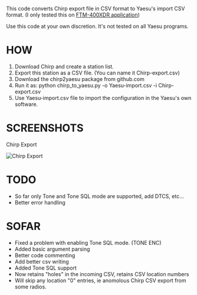 This code converts Chirp export file in CSV format to Yaesu's import CSV format. (I only tested this on [FTM-400XDR application](https://www.yaesu.com/indexVS.cfm?cmd=DisplayProducts&ProdCatID=249&encProdID=227201D29C822AEFF8482F3367495319&DivisionID=65&isArchived=0))

Use this code at your own discretion. It's not tested on all Yaesu programs.

# HOW

1. Download Chirp and create a station list. 
2. Export this station as a CSV file. (You can name it Chirp-export.csv)
3. Download the chirp2yaesu package from github.com
4. Run it as: python chirp_to_yaesu.py -o Yaesu-import.csv -i Chirp-export.csv
5. Use Yaesu-import.csv file to import the configuration in the Yaesu's own software.

# SCREENSHOTS

Chirp Export

![Chirp Export](http://i.imgur.com/kPHwyOal.png)

# TODO

- So far only Tone and Tone SQL mode are supported, add DTCS, etc...
- Better error handling
 
# SOFAR

- Fixed a problem with enabling Tone SQL mode. (TONE ENC)
- Added basic argument parsing
- Better code commenting
- Add better csv writing
- Added Tone SQL support
- Now retains "holes" in the incoming CSV, retains CSV location numbers
- Will skip any location "0" entries, ie anomolous Chirp CSV export from some radios.
